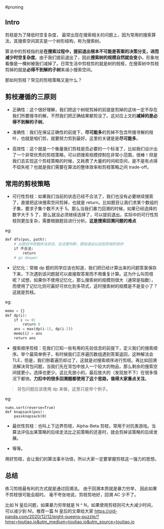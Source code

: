 #pruning

## Intro
剪枝是为了降低时空复杂度， 最常出现在搜索相关的问题上，因为常用的搜索算法，其搜索空间其实是一个树形结构，称为搜索树。

算法中的剪枝指的是**在搜索过程中，提前退出根本不可能是答案的决策分支，进而减少时空复杂度**。由于我们提前退出了，因此**搜索树的规模自然就会变小**，形象地看像是一棵树被我们减掉了。日常生活中剪枝剪的就是树的枝桠，在搜索树中剪枝剪掉的就是**必得不到解的子树**来减小搜索空间。

那如何剪枝？常见的剪枝策略又是什么？

## 剪枝遵循的三原则

-   正确性：这个很好理解，我们把这个树杈剪掉的前提是剪掉的这块一定不存在我们所要搜寻的解，不然我们把正确结果都剪没了。这对应上文的**减掉的是必得不到解的子树**。
    
-   准确性：我们在保证正确性的前提下，**尽可能多**的剪掉不包含所搜寻解的枝叶，也就是咱们剪，就要努力剪到最好。这里的关键是是**尽可能多**。
    
-   高效性：这个就是一个衡量我们剪枝是否必要的一个标准了，比如我们设计出了一个非常优秀的剪枝策略，可以把搜索规模控制在非常小范围，很棒！但是我们去实现这个剪枝策略的时候，又耗费了大量的时间和空间，是不是有点得不偿失呢？也就是我们需要在算法的整体效率和剪枝策略之间 trade-off。
    

## 常用的剪枝策略

-   可行性剪枝：如果我们当前的状态已经不合法了，我们也没有必要继续搜索了，直接把这块搜索空间剪掉，也就是 return。比如题目让我们求某个数组的子集，要求子集个数不大于 5。那么当我们暴力回溯的时候，如果已经选择的数字大于 5 了，那么就没必须继续选择了，可以提前退出。实际中的可行性剪枝则更加复杂，需要根据题目进行分析。**这是搜索回溯问题的难点**
    

eg:

```python
def dfs(pos, path):
	# 从题目中挖掘非法状态，在这里判断，提前退出以达到剪枝的目的
	if 不合法: 
		return    
	# go deeper
```

-   记忆化：常做 dp 题的同学应该也知道，我们把已经计算出来的问题答案保存下来，下次遇到该问题就可以直接取答案而不用重复计算。这为什么叫剪枝呢？试想，如果你不使用记忆化，那么搜索树的规模则很大（通常是指数），而使用了记忆化则可最好可优化到多项式，这时搜索树的规模是不是变小了？这就是剪枝。
    

eg:

```python
memo = {}
def dp(i):    
	if i <= 0: 
		return 0    
	ans = max(dp(i-1), dp(i-2))    
	memo[i] = ans    
	return ans
```

-   搜索顺序剪枝：在我们已知一些有用的先验信息的前提下，定义我们的搜索顺序。举个最简单例子，有时候我们正序遍历数组遇到答案返回，这种解法会 TLE，但是，我们倒着遍历却过了，这就是对搜索顺序进行剪枝。再比如回溯法解决背包问题，当我们先在背包中放入一个较大的物品，那么剩余的搜索空间就更小，选择也更少。这比先放小的，最后放大的（发现放不下）在很多情况下都快。**力扣中的很多回溯题都使用了这个思路，值得大家重点关注**。
    

> 背包问题应该使用 dp 来做，这里只是举个例子。

eg:

```
nums.sort(reverse=True)
def knapsack(pos):    
	passknapsack(0)
```

-   最优性剪枝：也叫上下边界剪枝，Alpha-Beta 剪枝，常用于对抗类游戏。当算法评估出某策略的后续走法比之前策略的还差时，就会剪掉该策略的后续发展。
    
-   等等。
    

用好剪枝，会让我们的算法事半功倍，所以大家一定要掌握剪枝这一强力的思想。

## 总结

练习剪枝最有利的方式就是通过回溯法。 由于回溯本质就是暴力穷举， 因此如果不剪枝很可能会超时。 毫不夸张地说，剪枝剪地好，回溯 AC 少不了。

比如 N 皇后问题，如果暴力穷举就是 N ^ N，如果使用剪枝则可大大减少时间，可以减少到 N!。推荐一篇 N 皇后的文章给大家 https://old-panda.com/2020/12/12/eight-queens-puzzle/?hmsr=toutiao.io&utm_medium=toutiao.io&utm_source=toutiao.io